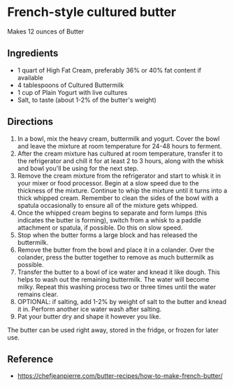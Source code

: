 # French-style cultured butter

Makes 12 ounces of Butter

## Ingredients

- 1 quart of High Fat Cream, preferably 36% or 40% fat content if available
- 4 tablespoons of Cultured Buttermilk
- 1 cup of Plain Yogurt with live cultures
- Salt, to taste (about 1-2% of the butter's weight)

## Directions

1. In a bowl, mix the heavy cream, buttermilk and yogurt. Cover the bowl and leave the mixture at room temperature for 24-48 hours to ferment.
2. After the cream mixture has cultured at room temperature, transfer it to the refrigerator and chill it for at least 2 to 3 hours, along with the whisk and bowl you'll be using for the next step.
3. Remove the cream mixture from the refrigerator and start to whisk it in your mixer or food processor. Begin at a slow speed due to the thickness of the mixture. Continue to whip the mixture until it turns into a thick whipped cream. Remember to clean the sides of the bowl with a spatula occasionally to ensure all of the mixture gets whipped.
4. Once the whipped cream begins to separate and form lumps (this indicates the butter is forming), switch from a whisk to a paddle attachment or spatula, if possible. Do this on slow speed.
5. Stop when the butter forms a large block and has released the buttermilk.
6. Remove the butter from the bowl and place it in a colander. Over the colander, press the butter together to remove as much buttermilk as possible.
7. Transfer the butter to a bowl of ice water and knead it like dough. This helps to wash out the remaining buttermilk. The water will become milky. Repeat this washing process two or three times until the water remains clear.
8. OPTIONAL: if salting, add 1-2% by weight of salt to the butter and knead it in. Perform another ice water wash after salting.
9. Pat your butter dry and shape it however you like.

The butter can be used right away, stored in the fridge, or frozen for later use.

## Reference

- <https://chefjeanpierre.com/butter-recipes/how-to-make-french-butter/>
